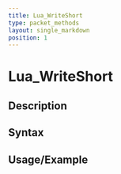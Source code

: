 ```yaml
---
title: Lua_WriteShort
type: packet_methods
layout: single_markdown
position: 1
---
```


# Lua_WriteShort

## Description

## Syntax

## Usage/Example


